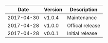 | Date        | Version | Description |
| ----------- | ------- | ----------- |
| 2017-04-30  | v1.0.4  | Maintenance |
| 2017-04-28  | v1.0.0  | Offical release |
| 2017-04-28  | v0.0.1  | Initial release |
